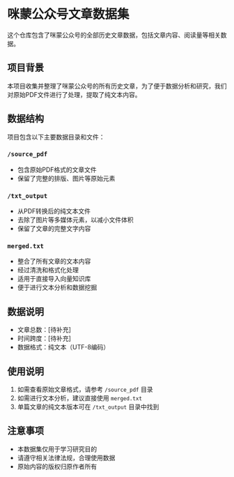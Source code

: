 # 咪蒙公众号文章数据集

这个仓库包含了咪蒙公众号的全部历史文章数据，包括文章内容、阅读量等相关数据。

## 项目背景

本项目收集并整理了咪蒙公众号的所有历史文章，为了便于数据分析和研究，我们对原始PDF文件进行了处理，提取了纯文本内容。

## 数据结构

项目包含以下主要数据目录和文件：

### `/source_pdf`
- 包含原始PDF格式的文章文件
- 保留了完整的排版、图片等原始元素

### `/txt_output`
- 从PDF转换后的纯文本文件
- 去除了图片等多媒体元素，以减小文件体积
- 保留了文章的完整文字内容

### `merged.txt`
- 整合了所有文章的文本内容
- 经过清洗和格式化处理
- 适用于直接导入向量知识库
- 便于进行文本分析和数据挖掘

## 数据说明

- 文章总数：[待补充]
- 时间跨度：[待补充]
- 数据格式：纯文本（UTF-8编码）

## 使用说明

1. 如需查看原始文章格式，请参考 `/source_pdf` 目录
2. 如需进行文本分析，建议直接使用 `merged.txt`
3. 单篇文章的纯文本版本可在 `/txt_output` 目录中找到

## 注意事项

- 本数据集仅用于学习研究目的
- 请遵守相关法律法规，合理使用数据
- 原始内容的版权归原作者所有 